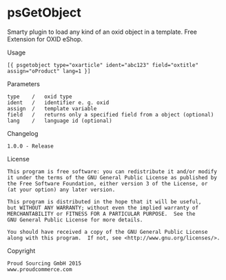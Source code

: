 psGetObject
=========

Smarty plugin to load any kind of an oxid object in a template.
Free Extension for OXID eShop.
	 

Usage

	[{ psgetobject type="oxarticle" ident="abc123" field="oxtitle" assign="oProduct" lang=1 }]


Parameters

	type	/	oxid type
	ident	/	identifier e. g. oxid
	assign	/	template variable
	field	/	returns only a specified field from a object (optional)
	lang	/	language id (optional)
	

Changelog

	1.0.0 - Release
	
	
License

    This program is free software: you can redistribute it and/or modify
    it under the terms of the GNU General Public License as published by
    the Free Software Foundation, either version 3 of the License, or
    (at your option) any later version.

    This program is distributed in the hope that it will be useful,
    but WITHOUT ANY WARRANTY; without even the implied warranty of
    MERCHANTABILITY or FITNESS FOR A PARTICULAR PURPOSE.  See the
    GNU General Public License for more details.

    You should have received a copy of the GNU General Public License
    along with this program.  If not, see <http://www.gnu.org/licenses/>.
    

Copyright

	Proud Sourcing GmbH 2015
	www.proudcommerce.com
